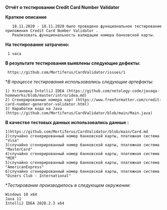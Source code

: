 **Отчёт о тестировании Credit Card Number Validator**

**Краткое описание**

       18.11.2020 - 18.11.2020 было проведено функциональное тестирование приложения Credit Card Number Validator .
       Реализовать функциональность валидации номера банковской карты.

**На тестирование затрачено:** 
     
     1 часа

**В результате тестирования выявлены следующие дефекты:**

     https://github.com/Mortiferus/CardValidator/issues/1

**В процессе тестирования использовались следующие артефакты:*

    1) Установка IntelliJ IDEA (https://github.com/netology-code/javaqa-homeworks/blob/master/intro/idea.md)
    2) Сгенерированные номера карт (https://www.freeformatter.com/credit-card-number-generator-validator.html)
    3) Наработки кода на Java (https://github.com/Mortiferus/CardValidator/blob/main/Main.java)

**В качестве тестовых данных использовались данные :**
    
    1)https://github.com/Mortiferus/CardValidator/blob/main/Card.md
    2)cлучайно сгенерированный номер банковской карты, платежная система "Visa"
    3)случайно сгенерированный номер банковской карты, платежная система "MasterCard"
    4)случайно сгенерированный номер банковской карты, платежная система "MIR"
    5)случайно сгенерированный номер банковской карты, платежная система "AmericanExpress"
    6)случайно сгенерированный номер банковской карты, платежная система "Diners Club - International"

**Тестирование производилось в следующем окружении:*

    Windows 10 x64
    Java 11
    IntelliJ IDEA 2020.2.3 x64
